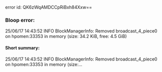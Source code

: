 error id: QK6zWqAMDCCpRiBxh84Xxw==
### Bloop error:

25/06/17 14:43:52 INFO BlockManagerInfo: Removed broadcast_4_piece0 on hpomen:33353 in memory (size: 34.2 KiB, free: 4.5 GiB)
#### Short summary: 

25/06/17 14:43:52 INFO BlockManagerInfo: Removed broadcast_4_piece0 on hpomen:33353 in memory (size:...